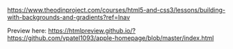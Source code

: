 https://www.theodinproject.com/courses/html5-and-css3/lessons/building-with-backgrounds-and-gradients?ref=lnav

Preview here:
https://htmlpreview.github.io/?https://github.com/vpatel1093/apple-homepage/blob/master/index.html
